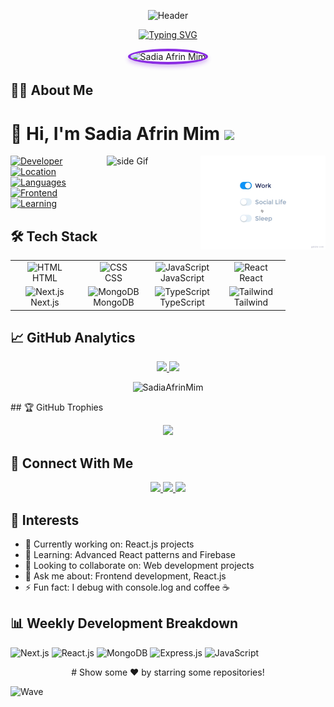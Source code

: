 


<div align="center">

![Header](https://capsule-render.vercel.app/api?type=waving&color=gradient&height=250&section=header&text=Sadia%20Afrin%20Mim&fontSize=60&animation=fadeIn&fontAlignY=35)

[![Typing SVG](https://readme-typing-svg.demolab.com?font=Fira+Code&size=22&duration=3000&pause=1000&color=8A4FFF&center=true&vCenter=true&width=600&lines=Frontend+Developer;React.js+Enthusiast;Full+Stack+Web+Developer+in+Training;Passionate+about+Learning+and+Growing)](https://git.io/typing-svg)

<img src="https://i.ibb.co/0p1mkDZt/photo-6242537220602971162-x.jpg" alt="Sadia Afrin Mim" width="250" height="250" style="border-radius: 50%; border: 4px solid #8A2BE2; box-shadow: 0 4px 6px rgba(138,43,226,0.3);">

</div>



</div>




## 👩‍💻 About Me

# 👋 Hi, I'm Sadia Afrin Mim  ![](https://komarev.com/ghpvc/?username=SadiaAfrinMim&label=Profile%20Visits&color=blue&style=for-the-badge)
<img src="https://github.com/SadiaAfrinMim/SadiaAfrinMim/blob/main/life_balance.gif" alt="side Image" align="right" width="200" height="auto" />
<a href="https://ko-fi.com/sciencepal"> <img src="https://media3.giphy.com/media/ZEB6yFbLnhyQf7g3hn/giphy.gif" alt="side Gif" align="right" width="150" height="auto"/> </a>


[![Developer](https://img.shields.io/badge/Developer-Female-%23E91E63?style=for-the-badge&logo=github)](https://github.com/SadiaAfrinMim)  
[![Location](https://img.shields.io/badge/Location-Bangladesh-%234CAF50?style=for-the-badge)](https://en.wikipedia.org/wiki/Bangladesh)  
[![Languages](https://img.shields.io/badge/Languages-JavaScript-%23F7DF1E?style=for-the-badge)](https://developer.mozilla.org/en-US/docs/Web/JavaScript)  
[![Frontend](https://img.shields.io/badge/Role-Frontend%20Developer-%2361DAFB?style=for-the-badge&logo=react)](https://reactjs.org)  
[![Learning](https://img.shields.io/badge/Currently%20Learning-Next.js%20%26%20TypeScript-%2333B5E5?style=for-the-badge)](https://nextjs.org)



## 🛠️ Tech Stack
<div align="center">
<table>
<tr>
  <td align="center" width="96">
    <img src="https://skillicons.dev/icons?i=html" width="48" height="48" alt="HTML" />
    <br>HTML
  </td>
  <td align="center" width="96">
    <img src="https://skillicons.dev/icons?i=css" width="48" height="48" alt="CSS" />
    <br>CSS
  </td>
  <td align="center" width="96">
    <img src="https://skillicons.dev/icons?i=js" width="48" height="48" alt="JavaScript" />
    <br>JavaScript
  </td>
  <td align="center" width="96">
    <img src="https://skillicons.dev/icons?i=react" width="48" height="48" alt="React" />
    <br>React
  </td>
</tr>
<tr>
  <td align="center" width="96">
    <img src="https://skillicons.dev/icons?i=nextjs" width="48" height="48" alt="Next.js" />
    <br>Next.js
  </td>
  <td align="center" width="96">
    <img src="https://skillicons.dev/icons?i=mongodb" width="48" height="48" alt="MongoDB" />
    <br>MongoDB
  </td>
  <td align="center" width="96">
    <img src="https://skillicons.dev/icons?i=typescript" width="48" height="48" alt="TypeScript" />
    <br>TypeScript
  </td>
  <td align="center" width="96">
    <img src="https://skillicons.dev/icons?i=tailwind" width="48" height="48" alt="Tailwind" />
    <br>Tailwind
  </td>
</tr>
</table>
</div>

## 📈 GitHub Analytics
<p align="center"> <a href="https://github.com/SadiaAfrinMim"> <img height="180em" src="https://github-readme-stats.vercel.app/api?username=SadiaAfrinMim&show_icons=true&theme=radical"/> <img height="180em" src="https://github-readme-stats.vercel.app/api/top-langs/?username=SadiaAfrinMim&layout=compact&theme=radical"/> </a> </p><p align="center"> <img src="https://github-readme-streak-stats.herokuapp.com/?user=SadiaAfrinMim&theme=radical" alt="SadiaAfrinMim" /> </p>
## 🏆 GitHub Trophies
<p align="center">
  <img src="https://github-profile-trophy.vercel.app/?username=SadiaAfrinMim&theme=radical&row=1&column=6" />
</p>

## 🤝 Connect With Me
<p align="center">
  <a href="https://www.linkedin.com/in/sadia-afrin-mim-5198121b0/">
    <img src="https://img.shields.io/badge/LinkedIn-0077B5?style=for-the-badge&logo=linkedin&logoColor=white" />
  </a>
  <a href="mailto:sadiaafrinmim660@gmail.com">
    <img src="https://img.shields.io/badge/Gmail-D14836?style=for-the-badge&logo=gmail&logoColor=white" />
  </a>
   <a href="https://sadia-afrin-mim.netlify.app/" target="_blank">
    <img src="https://img.shields.io/badge/Portfolio-%238A2BE2?style=for-the-badge&logo=react&logoColor=white" />
</a>


</p>

## 📌 Interests
- 🔭 Currently working on: React.js projects
- 🌱 Learning: Advanced React patterns and Firebase
- 👯 Looking to collaborate on: Web development projects
- 💬 Ask me about: Frontend development, React.js
- ⚡ Fun fact: I debug with console.log and coffee ☕

## 📊 Weekly Development Breakdown
![Next.js](https://img.shields.io/badge/Next.js-75%25-000000?style=for-the-badge&logo=next.js)
![React.js](https://img.shields.io/badge/React.js-65%25-61DAFB?style=for-the-badge&logo=react&logoColor=black)
![MongoDB](https://img.shields.io/badge/MongoDB-50%25-47A248?style=for-the-badge&logo=mongodb&logoColor=white)
![Express.js](https://img.shields.io/badge/Express.js-40%25-808080?style=for-the-badge&logo=express&logoColor=white)
![JavaScript](https://img.shields.io/badge/JavaScript-35%25-F7DF1E?style=for-the-badge&logo=javascript&logoColor=black)



  
<div align="center">
  # Show some ❤️ by starring some repositories!
</div>

![Wave](https://capsule-render.vercel.app/api?type=waving&color=gradient&height=100&section=footer)
</div>
